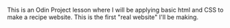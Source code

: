 This is an Odin Project lesson where I will be applying basic html
 and CSS to make a recipe website. This is the first "real website"
 I'll be making.  

